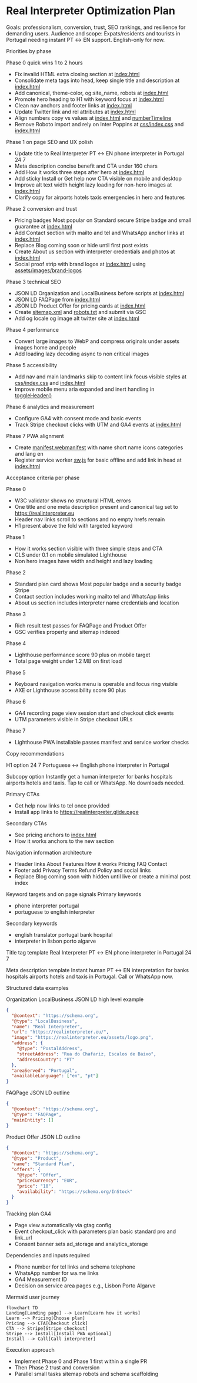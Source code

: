 # Real Interpreter Optimization Plan

Goals: professionalism, conversion, trust, SEO rankings, and resilience for demanding users.
Audience and scope: Expats/residents and tourists in Portugal needing instant PT ↔ EN support. English-only for now.

Priorities by phase

Phase 0 quick wins 1 to 2 hours
- Fix invalid HTML extra closing section at [index.html](index.html:507)
- Consolidate meta tags into head, keep single title and description at [index.html](index.html:26-55)
- Add canonical, theme-color, og:site_name, robots at [index.html](index.html:26)
- Promote hero heading to H1 with keyword focus at [index.html](index.html:107-113)
- Clean nav anchors and footer links at [index.html](index.html:74-79,649-657)
- Update Twitter link and rel attributes at [index.html](index.html:630-646,634-638)
- Align numbers copy vs values at [index.html](index.html:172-181) and [numberTimeline](index.js:70)
- Remove Roboto import and rely on Inter Poppins at [css/index.css](css/index.css:1) and [index.html](index.html:41-46)

Phase 1 on page SEO and UX polish
- Update title to Real Interpreter PT ↔ EN phone interpreter in Portugal 24 7
- Meta description concise benefit and CTA under 160 chars
- Add How it works three steps after hero at [index.html](index.html:100)
- Add sticky Install or Get help now CTA visible on mobile and desktop
- Improve alt text width height lazy loading for non-hero images at [index.html](index.html:143-147,448-499)
- Clarify copy for airports hotels taxis emergencies in hero and features

Phase 2 conversion and trust
- Pricing badges Most popular on Standard secure Stripe badge and small guarantee at [index.html](index.html:360-433)
- Add Contact section with mailto and tel and WhatsApp anchor links at [index.html](index.html:74-79,649-657)
- Replace Blog coming soon or hide until first post exists
- Create About us section with interpreter credentials and photos at [index.html](index.html:100)
- Social proof strip with brand logos at [index.html](index.html:191-273) using [assets/images/brand-logos](assets/images/brand-logos/google.svg)

Phase 3 technical SEO
- JSON LD Organization and LocalBusiness before scripts at [index.html](index.html:662)
- JSON LD FAQPage from [index.html](index.html:510-606)
- JSON LD Product Offer for pricing cards at [index.html](index.html:360-433)
- Create [sitemap.xml](sitemap.xml:1) and [robots.txt](robots.txt:1) and submit via GSC
- Add og locale og image alt twitter site at [index.html](index.html:26-55)

Phase 4 performance
- Convert large images to WebP and compress originals under assets images home and people
- Add loading lazy decoding async to non critical images

Phase 5 accessibility
- Add nav and main landmarks skip to content link focus visible styles at [css/index.css](css/index.css:65-83) and [index.html](index.html:56-99)
- Improve mobile menu aria expanded and inert handling in [toggleHeader()](index.js:21)

Phase 6 analytics and measurement
- Configure GA4 with consent mode and basic events
- Track Stripe checkout clicks with UTM and GA4 events at [index.html](index.html:377-383,401-407,426-432)

Phase 7 PWA alignment
- Create [manifest.webmanifest](manifest.webmanifest:1) with name short name icons categories and lang en
- Register service worker [sw.js](sw.js:1) for basic offline and add link in head at [index.html](index.html:26)

Acceptance criteria per phase

Phase 0
- W3C validator shows no structural HTML errors
- One title and one meta description present and canonical tag set to https://realinterpreter.eu
- Header nav links scroll to sections and no empty hrefs remain
- H1 present above the fold with targeted keyword

Phase 1
- How it works section visible with three simple steps and CTA
- CLS under 0.1 on mobile simulated Lighthouse
- Non hero images have width and height and lazy loading

Phase 2
- Standard plan card shows Most popular badge and a security badge Stripe
- Contact section includes working mailto tel and WhatsApp links
- About us section includes interpreter name credentials and location

Phase 3
- Rich result test passes for FAQPage and Product Offer
- GSC verifies property and sitemap indexed

Phase 4
- Lighthouse performance score 90 plus on mobile target
- Total page weight under 1.2 MB on first load

Phase 5
- Keyboard navigation works menu is operable and focus ring visible
- AXE or Lighthouse accessibility score 90 plus

Phase 6
- GA4 recording page view session start and checkout click events
- UTM parameters visible in Stripe checkout URLs

Phase 7
- Lighthouse PWA installable passes manifest and service worker checks

Copy recommendations

H1 option
24 7 Portuguese ↔ English phone interpreter in Portugal

Subcopy option
Instantly get a human interpreter for banks hospitals airports hotels and taxis. Tap to call or WhatsApp. No downloads needed.

Primary CTAs
- Get help now links to tel once provided
- Install app links to https://realinterpreter.glide.page

Secondary CTAs
- See pricing anchors to [index.html](index.html:349-433)
- How it works anchors to the new section

Navigation information architecture
- Header links About Features How it works Pricing FAQ Contact
- Footer add Privacy Terms Refund Policy and social links
- Replace Blog coming soon with hidden until live or create a minimal post index

Keyword targets and on page signals
Primary keywords
- phone interpreter portugal
- portuguese to english interpreter

Secondary keywords
- english translator portugal bank hospital
- interpreter in lisbon porto algarve

Title tag template
Real Interpreter PT ↔ EN phone interpreter in Portugal 24 7

Meta description template
Instant human PT ↔ EN interpretation for banks hospitals airports hotels and taxis in Portugal. Call or WhatsApp now.

Structured data examples

Organization LocalBusiness JSON LD high level example

```json
{
  "@context": "https://schema.org",
  "@type": "LocalBusiness",
  "name": "Real Interpreter",
  "url": "https://realinterpreter.eu/",
  "image": "https://realinterpreter.eu/assets/logo.png",
  "address": {
    "@type": "PostalAddress",
    "streetAddress": "Rua do Chafariz, Escalos de Baixo",
    "addressCountry": "PT"
  },
  "areaServed": "Portugal",
  "availableLanguage": ["en", "pt"]
}
```

FAQPage JSON LD outline

```json
{
  "@context": "https://schema.org",
  "@type": "FAQPage",
  "mainEntity": []
}
```

Product Offer JSON LD outline

```json
{
  "@context": "https://schema.org",
  "@type": "Product",
  "name": "Standard Plan",
  "offers": {
    "@type": "Offer",
    "priceCurrency": "EUR",
    "price": "10",
    "availability": "https://schema.org/InStock"
  }
}
```

Tracking plan GA4

- Page view automatically via gtag config
- Event checkout_click with parameters plan basic standard pro and link_url
- Consent banner sets ad_storage and analytics_storage

Dependencies and inputs required

- Phone number for tel links and schema telephone
- WhatsApp number for wa.me links
- GA4 Measurement ID
- Decision on service area pages e.g., Lisbon Porto Algarve

Mermaid user journey

```mermaid
flowchart TD
Landing[Landing page] --> Learn[Learn how it works]
Learn --> Pricing[Choose plan]
Pricing --> CTA[Checkout click]
CTA --> Stripe[Stripe checkout]
Stripe --> Install[Install PWA optional]
Install --> Call[Call interpreter]
```

Execution approach

- Implement Phase 0 and Phase 1 first within a single PR
- Then Phase 2 trust and conversion
- Parallel small tasks sitemap robots and schema scaffolding